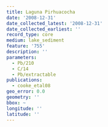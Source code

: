 ```yaml
---
title: Laguna Pirhuacocha
date: '2008-12-31'
date_collected_latest: '2008-12-31'
date_collected_earliest: ''
record_type: core
medium: lake_sediment
feature: '755'
description: ''
parameters:
  - Pb/210
  - C/14
  - Pb/extractable
publications:
  - cooke_etal08
geo_error: 0.0
geometry: ''
bbox: ~
longitude: ''
latitude: ''
---
```

